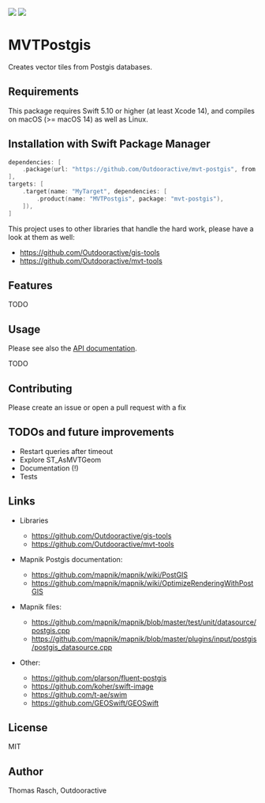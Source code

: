 [![](https://img.shields.io/endpoint?url=https%3A%2F%2Fswiftpackageindex.com%2Fapi%2Fpackages%2FOutdooractive%2Fmvt-postgis%2Fbadge%3Ftype%3Dswift-versions)](https://swiftpackageindex.com/Outdooractive/mvt-postgis)
[![](https://img.shields.io/endpoint?url=https%3A%2F%2Fswiftpackageindex.com%2Fapi%2Fpackages%2FOutdooractive%2Fmvt-postgis%2Fbadge%3Ftype%3Dplatforms)](https://swiftpackageindex.com/Outdooractive/mvt-postgis)

# MVTPostgis

Creates vector tiles from Postgis databases.

## Requirements

This package requires Swift 5.10 or higher (at least Xcode 14), and compiles on macOS (\>= macOS 14) as well as Linux.

## Installation with Swift Package Manager

```swift
dependencies: [
    .package(url: "https://github.com/Outdooractive/mvt-postgis", from: "1.2.4"),
],
targets: [
    .target(name: "MyTarget", dependencies: [
        .product(name: "MVTPostgis", package: "mvt-postgis"),
    ]),
]
```

This project uses to other libraries that handle the hard work, please have a look at them as well:
- https://github.com/Outdooractive/gis-tools
- https://github.com/Outdooractive/mvt-tools

## Features

TODO

## Usage

Please see also the [API documentation](https://swiftpackageindex.com/Outdooractive/mvt-postgis/main/documentation/mvtpostgis).

TODO

## Contributing

Please create an issue or open a pull request with a fix

## TODOs and future improvements

- Restart queries after timeout
- Explore ST_AsMVTGeom
- Documentation (!)
- Tests

## Links

- Libraries
    - https://github.com/Outdooractive/gis-tools
    - https://github.com/Outdooractive/mvt-tools

- Mapnik Postgis documentation:
    - https://github.com/mapnik/mapnik/wiki/PostGIS
    - https://github.com/mapnik/mapnik/wiki/OptimizeRenderingWithPostGIS

- Mapnik files:
    - https://github.com/mapnik/mapnik/blob/master/test/unit/datasource/postgis.cpp
    - https://github.com/mapnik/mapnik/blob/master/plugins/input/postgis/postgis_datasource.cpp

- Other:
    - https://github.com/plarson/fluent-postgis
    - https://github.com/koher/swift-image
    - https://github.com/t-ae/swim
    - https://github.com/GEOSwift/GEOSwift

## License

MIT

## Author

Thomas Rasch, Outdooractive
